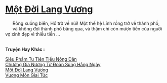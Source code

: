 <a href="https://truyentiki.com/mot-doi-lang-vuong.33894/" title="Một Đời Lang Vương"><h1>Một Đời Lang Vương</h1></a><div style="display:table"><img align="right" style="float: left; padding: 10px;" src="https://truyentiki.com/images/story/200x260/33894.jpg" alt="">Rồng xuống biển, Hổ trở về núi! Một thế hệ Lính rồng trở về thành phố, và không đợi thành phố băng qua, và thậm chí còn mượn tiền của người vợ xinh đẹp vì thiếu tiền ...</div><p><br><b>Truyện Hay Khác :</b></p><a href="https://truyentiki.com/sieu-pham-tu-tien-tieu-nong-dan.33893/" alt="Siêu Phẩm Tu Tiên Tiểu Nông Dân">Siêu Phẩm Tu Tiên Tiểu Nông Dân</a><br/><a href="https://github.com/nownovels/top500/tree/master/truyenhay/33903/" alt="Chưởng Gia Nương Tử Đoàn Sủng Hằng Ngày">Chưởng Gia Nương Tử Đoàn Sủng Hằng Ngày</a><br/><a href="https://github.com/nownovels/top500/tree/master/truyenhay/33894/" alt="Một Đời Lang Vương">Một Đời Lang Vương</a><br/><a href="https://github.com/nownovels/top500/tree/master/truyenhay/33933/" alt="Vượng Môn Giai Tức">Vượng Môn Giai Tức</a><br/>